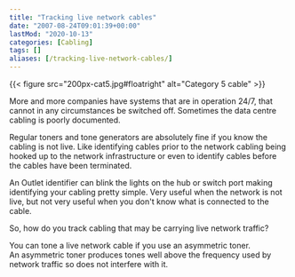 ```yaml
---
title: "Tracking live network cables"
date: "2007-08-24T09:01:39+00:00"
lastMod: "2020-10-13"
categories: [Cabling]
tags: []
aliases: [/tracking-live-network-cables/]
---
```


{{< figure src="200px-cat5.jpg#floatright" alt="Category 5 cable" >}}

More and more companies have systems that are in operation 24/7, that cannot in any circumstances be switched off. Sometimes the data centre cabling is poorly documented.

Regular toners and tone generators are absolutely fine if you know the cabling is not live. Like identifying cables prior to the network cabling being hooked up to the network infrastructure or even to identify cables before the cables have been terminated.

An Outlet identifier can blink the lights on the hub or switch port making identifying your cabling pretty simple. Very useful when the network is not live, but not very useful when you don't know what is connected to the cable.

So, how do you track cabling that may be carrying live network traffic?

You can tone a live network cable if you use an asymmetric toner. An asymmetric toner produces tones well above the frequency used by network traffic so does not interfere with it.
